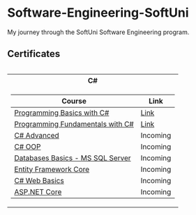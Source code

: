 <h1>Software-Engineering-SoftUni</h1>
<p>My journey through the SoftUni Software Engineering program.</p>

<h2> Certificates </h2>

<table align="left">
  
<tr>
  <th> C# </th>
</tr>

<tr>
<td>

| **Course**                                                            | **Link**                                                   |
| --------------------------------------------------------------------- | ---------------------------------------------------------- |
| <a href="https://softuni.bg/trainings/4288/programming-basics-with-csharp-september-2023"> Programming Basics with C# </a>|<a href="https://softuni.bg/certificates/details/186910/14f652f0"> Link</a> |
| <a href="https://softuni.bg/trainings/4380/programming-fundamentals-with-csharp-january-2024"> Programming Fundamentals with C# </a> | <a href="https://softuni.bg/certificates/details/209183/32b7c792"> Link</a> |
| <a href="https://softuni.bg/trainings/3842/csharp-advanced-september-2022"> C# Advanced </a>                                           | <!-- <a href=""> Link</a> --> Incoming|
| <a href="https://softuni.bg/trainings/3843/csharp-oop-october-2022"> C# OOP </a>                                                | <!-- <a href=""> Link</a> --> Incoming|
| <a href="https://softuni.bg/trainings/3965/ms-sql-january-2023"> Databases Basics - MS SQL Server </a>                      | <!-- <a href=""> Link</a> --> Incoming|
| <a href="https://softuni.bg/trainings/3966/entity-framework-core-february-2023"> Entity Framework Core </a>                                 | <!-- <a href=""> Link</a> --> Incoming|
| <a href=""> C# Web Basics </a>                                        | <!-- <a href=""> Link</a> --> Incoming|
| <a href=""> ASP.NET Core </a>                                         | <!-- <a href=""> Link</a> --> Incoming|
  
</td>
  
</table>
